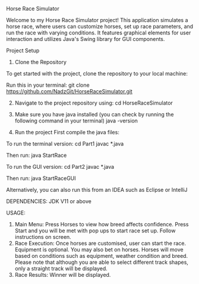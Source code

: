 Horse Race Simulator

Welcome to my Horse Race Simulator project! This application simulates a horse race, where users can customize horses, set up race parameters, and run the race with varying conditions. It features graphical elements for user interaction and utilizes Java's Swing library for GUI components.


Project Setup

 1. Clone the Repository

To get started with the project, clone the repository to your local machine:


Run this in your terminal:
git clone https://github.com/NadzGit/HorseRaceSimulator.git

2. Navigate to the project repository using:
cd HorseRaceSimulator

3. Make sure you have java installed (you can check by running the following command in your terminal)
java -version

4. Run the project
First compile the java files:


To run the terminal version:
cd Part1
javac *.java

Then run:
java StartRace

To run the GUI version:
cd Part2
javac *.java

Then run:
java StartRaceGUI

Alternatively, you can also run this from an IDEA such as Eclipse or IntelliJ


DEPENDENCIES:
JDK V11 or above

USAGE:
1. Main Menu: Press Horses to view how breed affects confidence. Press Start and you will be met with pop ups to start race set up. Follow instructions on screen.
2. Race Execution: Once horses are customised, user can start the race. Equipment is optional. You may also bet on horses. Horses will move based on conditions such as equipment, weather condition and breed. Please note that although you are able to select different track shapes, only a straight track will be displayed.
3. Race Results: Winner will be displayed.

